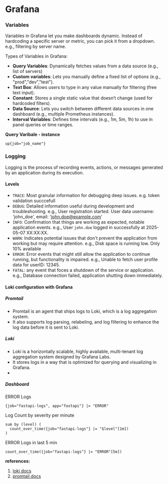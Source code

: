 # Grafana

### Variables


Variables in Grafana let you make dashboards dynamic. Instead of hardcoding a specific server or metric, you can pick it from a dropdown. e.g., filtering by server name.

Types of Variables in Grafana:

- **Query Variables**: Dynamically fetches values from a data source (e.g., list of servers)
- **Custom variables**: Lets you manually define a fixed list of options (e.g., "prod","dev","test").
- **Text Box**: Allows users to type in any value manually for filtering (free text input).
- **Constant**: Stores a single static value that doesn’t change (used for hardcoded filters).
- **Data Source**: Lets you switch between different data sources in one dashboard (e.g., multiple Prometheus instances).
- **Interval Variables**: Defines time intervals (e.g., 1m, 5m, 1h) to use in panel queries or time ranges.


**Query Varibale - instance**

```
up{job="job_name"}
```


### Logging

Logging is the process of recording events, actions, or messages generated by an application during its execution. 


#### Levels


- `TRACE`: Most granular information for debugging deep issues. e.g. token validation succcefull
- `DEBUG`: Detailed information useful during development and troubleshooting. e.g.,  User registration started. User data username: 'john_doe', email: 'john.doe@example.com'
- `INFO`: Confirmation that things are working as expected, notable application events. e.g.,  User `john.doe` logged in successfully at 2025-05-07 XX:XX:XX.
- `WARN`: Indicates potential issues that don't prevent the application from working but may require attention. e.g., Disk space is running low. Only 10% available
- `ERROR`: Error events that might still allow the application to continue running, but functionality is impaired. e.g., Unable to fetch user profile data for userID: 12345.
- `FATAL`: any event that foces a shutdown of the service or application. e.g., Database connection failed, application shutting down immediately.



#### Loki configuration with Grafana

##### Promtail

- Promtail is an agent that ships logs to Loki, which is a log aggregation system.
- It also supports log parsing, relabeling, and log filtering to enhance the log data before it is sent to Loki.

##### Loki

- Loki is a horizontally scalable, highly available, multi-tenant log aggregation system designed by Grafana Labs.
- It stores logs in a way that is optimized for querying and visualizing in Grafana. 
- 


##### Dashboard


ERROR Logs

```
{job="fastapi-logs", app="fastapi"} |= "ERROR"
```

Log Count by severity per minute

```
sum by (level) (
  count_over_time({job="fastapi-logs"} |= "$level"[1m])
)
```

ERROR Logs in last 5 min

```
count_over_time({job="fastapi-logs"} |= "ERROR"[5m])
```

**references:**

1. [loki docs](https://grafana.com/docs/loki/latest/)
2. [promtail docs](https://grafana.com/docs/loki/latest/send-data/promtail/)


